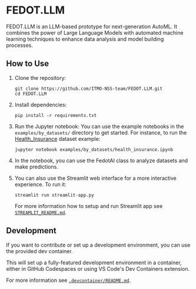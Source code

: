 # FEDOT.LLM

FEDOT.LLM is an LLM-based prototype for next-generation AutoML. It combines the power of Large Language Models with automated machine learning techniques to enhance data analysis and model building processes.

## How to Use

1. Clone the repository:
   ```
   git clone https://github.com/ITMO-NSS-team/FEDOT.LLM.git
   cd FEDOT.LLM
   ```

2. Install dependencies:
   ```
   pip install -r requirements.txt
   ```

3. Run the Jupyter notebook:
   You can use the example notebooks in the `examples/by_datasets/` directory to get started. For instance, to run the [Health_Insurance](datasets/Health_Insurance) dataset example:

   ```
   jupyter notebook examples/by_datasets/health_insurance.ipynb
   ```

4. In the notebook, you can use the FedotAI class to analyze datasets and make predictions.

5. You can also use the Streamlit web interface for a more interactive experience. To run it:
    ```
    streamlit run streamlit-app.py
    ```
    For more information how to setup and run Streamlit app see [`STREAMLIT_README.md`](STREAMLIT_README.md).

## Development

If you want to contribute or set up a development environment, you can use the provided dev container.

This will set up a fully-featured development environment in a container, either in GitHub Codespaces or using VS Code's Dev Containers extension.

For more information see [`.devcontainer/README.md`](.devcontainer/README.md).